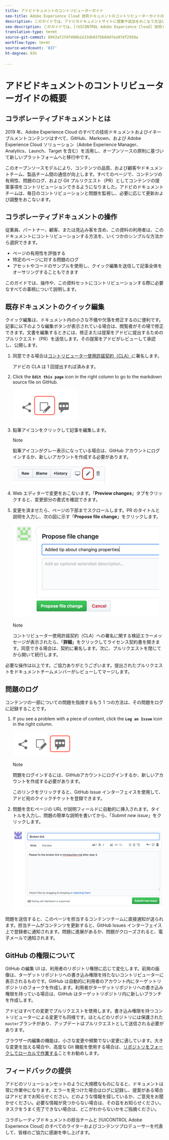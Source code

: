 ```yaml
---
title: アドビドキュメントのコントリビューターガイド
seo-title: Adobe Experience Cloud 技術ドキュメントのコントリビューターガイドの概要
description: このガイドでは、アドビのドキュメントサイトに提案や追加をおこなう方法について説明します。
seo-description: このガイドでは、[!UICONTROL Adobe Experience Cloud] 技術ドキュメントへのコントリビューションの方法を説明します。
translation-type: tm+mt
source-git-commit: 8943af2fdf406b2e33db037bb60dfea97df2959a
workflow-type: tm+mt
source-wordcount: '837'
ht-degree: 93%

---
```



# アドビドキュメントのコントリビューターガイドの概要

## コラボレーティブドキュメントとは

2019 年、Adobe Experience Cloud のすべての技術ドキュメントおよびイネーブルメントコンテンツはすべて、GitHub、Markown、および Adobe Experience Cloud ソリューション（Adobe Experience Manager、Analytics、Launch、Target を含む）を活用し、オープンソースの原則に基づいて新しいプラットフォームへと移行中です。

このオープンソースモデルにより、コンテンツの品質、および顧客やドキュメントチーム、製品チーム間の通信が向上します。すべてのページで、コンテンツの有用性、問題のログ、および Git プルリクエスト（PR）としてコンテンツの提案事項をコントリビューションできるようになりました。アドビのドキュメントチームは、毎日のコントリビューションと問題を監視し、必要に応じて更新および調整をおこないます。

## コラボレーティブドキュメントの操作

従業員、パートナー、顧客、または見込み客を含め、この資料の利用者は、このドキュメントにコントリビューションする方法を、いくつかのシンプルな方法から選択できます。

* ページの有用性を評価する
* 特定のページに対する問題のログ
* アセットやコードのサンプルを使用し、クイック編集を送信して記事全体をオーサリングすることもできます

このガイドでは、操作や、この資料セットにコントリビューションする際に必要なすべての事柄について説明します。

<!--
>[!IMPORTANT]
>All repositories that publish to docs.adobe.com have adopted the [Adobe Open Source Code of Conduct](../code-of-conduct.md) or the [.NET Foundation Code of Conduct](https://dotnetfoundation.org/code-of-conduct). For more information, see the [Contributing](../contributing.md) article.
>
> Minor corrections or clarifications to documentation and code examples in public repositories are covered by the [Adobe Documentation Terms of Use](https://www.adobe.com/legal/terms.html). New or significant changes generate a comment in the pull request, asking you to submit an online Contribution License Agreement (CLA) if you are not an employee of Adobe. We need you to complete the online form before we can review or accept your pull request.
-->

## 既存ドキュメントのクイック編集

クイック編集は、ドキュメント内の小さな不備や欠落を修正するのに便利です。記事に以下のような編集ボタンが表示されている場合は、閲覧者がその場で修正できます。文書を編集するときには、修正または提案をアドビに提出するためのプルリクエスト（PR）を送信します。その提案をアドビがレビューして承認し、公開します。

1. 同意できる場合は[コントリビューター使用許諾契約（CLA）](http://opensource.adobe.com/cla.html)に署名します。

   アドビの CLA は 1 回提出すれば済みます。
1. Click the **`Edit this page`** icon in the right column to go to the markdown source file on GitHub.

   ![このページの編集アイコン](/help/assets/git_edit.png)

1. 鉛筆アイコンをクリックして記事を編集します。

   >[!NOTE]
   >
   >鉛筆アイコンがグレー表示になっている場合は、GitHub アカウントにログインするか、新しいアカウントを作成する必要があります。

   ![鉛筆アイコンの場所](assets/edit-icon.png)

1. Web エディターで変更をおこないます。「**Preview changes**」タブをクリックすると、変更部分の書式を確認できます。
1. 変更を済ませたら、ページの下部までスクロールします。PR のタイトルと説明を入力し、次の図に示す「**Propose file change**」をクリックします。

   ![変更の提案](assets/submit-pull-request.png)

   >[!NOTE]
   >
   >コントリビューター使用許諾契約（CLA）への署名に関する検証エラーメッセージが表示されたら、「**詳細**」をクリックしてライセンス契約書を開きます。同意できる場合は、契約に署名します。次に、プルリクエストを閉じてから開いて続行します。

必要な操作は以上です。ご協力ありがとうございます。提出されたプルリクエストをドキュメントチームメンバーがレビューしてマージします。

## 問題のログ

コンテンツの一部についての問題を指摘するもう 1 つの方法は、その問題をログに記録することです。

1. If you see a problem with a piece of content, click the **`Log an Issue`** icon in the right column.

   ![](assets/git_log_issue.png)

   >[!NOTE]
   >
   >問題をログインするには、GitHubアカウントにログインするか、新しいアカウントを作成する必要があります。

   このリンクをクリックすると、GitHub Issue インターフェイスを使用して、アドビ宛のクイックチケットを登録できます。

1. 問題を含むページの URL が説明フィールドに自動的に挿入されます。タイトルを入力し、問題の簡単な説明を書いてから、「*Submit new issue*」をクリックします。

   ![](assets/git_issue_example.png)

問題を送信すると、このページを担当するコンテンツチームに直接通知が送られます。担当チームがコンテンツを更新すると、GitHub Issues インターフェイス上で登録者に通知されます。問題に進展があるか、問題がクローズされると、電子メールで通知されます。

## GitHub の権限について

GitHub の編集 UI は、利用者のリポジトリ権限に応じて変化します。前掲の画像は、ターゲットリポジトリへの書き込み権限を持たないコントリビューターに表示されるものです。GitHub は自動的に利用者のアカウント内にターゲットリポジトリのフォークを作成します。利用者がターゲットリポジトリへの書き込み権限を持っている場合は、GitHub はターゲットリポジトリ内に新しいブランチを作成します。

アドビはすべての変更でプルリクエストを使用します。書き込み権限を持つコントリビューターによる変更でも同様です。ほとんどのリポジトリには保護された`master`ブランチがあり、アップデートはプルリクエストとして送信される必要があります。

ブラウザー内編集の機能は、小さな変更や頻繁でない変更に適しています。大きな変更を加える場合や、高度な Git 機能を使用する場合は、[リポジトリをフォークしてローカルで作業する](setup/full-workflow.md)ことをお勧めします。

## フィードバックの提供

アドビのソリューションセットのように大規模なものになると、ドキュメントは常に作業中になります。エラーを見つけた場合はログに記録し、提案がある場合はアドビまでお知らせください。どのような情報を探しているか、ご意見をお聞かせください。必要な情報が見つからない場合は、その旨をお知らせください。タスクをうまく完了できない場合は、どこがわからないかをご指摘ください。

コラボレーティブドキュメントの担当チームと [!UICONTROL Adobe Experience Cloud] のすべてのライターおよびコンテンツプロデューサーを代表して、皆様のご協力に感謝を申し上げます。
